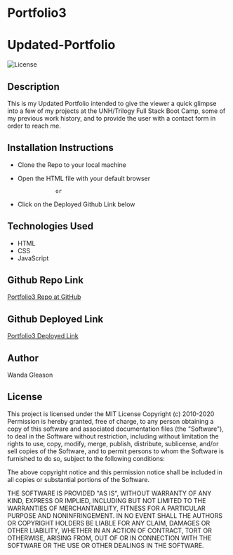 # Portfolio3
# Updated-Portfolio
  ![License](https://img.shields.io/badge/license-MIT-blue.svg) 
  
## Description 

This is my Updated Portfolio intended to give the viewer a quick glimpse into a few of my projects at the UNH/Trilogy Full Stack Boot Camp, some of my previous work history, and to provide the user with a contact form in order to reach me.

## Installation Instructions

   * Clone the Repo to your local machine
   
   * Open the HTML file with your default browser
   
                     or
                     
   * Click on the Deployed Github Link below
   
## Technologies Used

   * HTML 
   * CSS
   * JavaScript
  
## Github Repo Link

   [Portfolio3 Repo at GitHub](https://github.com/wmgleason/Portfolio3)
   
## Github Deployed Link

   [Portfolio3 Deployed Link](https://wmgleason.github.io/Portfolio3/)

## Author

Wanda Gleason

## License

This project is licensed under the MIT License Copyright (c) 2010-2020 Permission is hereby granted, free of charge, to any person obtaining a copy of this software and associated documentation files (the "Software"), to deal in the Software without restriction, including without limitation the rights to use, copy, modify, merge, publish, distribute, sublicense, and/or sell copies of the Software, and to permit persons to whom the Software is furnished to do so, subject to the following conditions:

The above copyright notice and this permission notice shall be included in all copies or substantial portions of the Software.

THE SOFTWARE IS PROVIDED "AS IS", WITHOUT WARRANTY OF ANY KIND, EXPRESS OR IMPLIED, INCLUDING BUT NOT LIMITED TO THE WARRANTIES OF MERCHANTABILITY, FITNESS FOR A PARTICULAR PURPOSE AND NONINFRINGEMENT. IN NO EVENT SHALL THE AUTHORS OR COPYRIGHT HOLDERS BE LIABLE FOR ANY CLAIM, DAMAGES OR OTHER LIABILITY, WHETHER IN AN ACTION OF CONTRACT, TORT OR OTHERWISE, ARISING FROM, OUT OF OR IN CONNECTION WITH THE SOFTWARE OR THE USE OR OTHER DEALINGS IN THE SOFTWARE.

